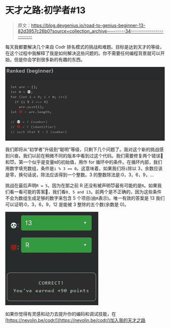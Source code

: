 # 天才之路:初学者#13

> 原文：<https://blog.devgenius.io/road-to-genius-beginner-13-82d3957c26b0?source=collection_archive---------34----------------------->

每天我都要解决几个来自 Codr 排名模式的挑战和难题。目标是达到天才的等级，在这个过程中我解释了我是如何解决这些问题的。你不需要任何编程背景就可以开始，但是你会学到很多新的有趣的东西。

![](img/9675a9333912da69b8400755836802b5.png)

我们即将从“初学者”升级到“聪明”等级，只剩下几个问题了。我对这个新的挑战感到兴奋。我们以前在稍微不同的版本中看到过这个代码。我们需要修复两个错误🐼和😈。第一个似乎是变量`N`的初始值，用作 for 循环中的条件。在循环内部，我们用数字填充数组，条件是`i % 3 == 0`。这意味着，如果我们将`i`除以 3，余数应该是零，换句话说，除法应该得到一个整数。3 的整数除法是:0，3，6，9，...

挑战在最后声明`R = 5`，因为在那之前 R 还没有被声明😈最有可能的是`R`。如果我们看一看可能的答案🐼，我们看`0, 5 and 13`。前两个是不正确的，因为这些条件不会为数组生成足够的数字来包含 5 个项目(由`R`表示)。唯一有效的答案是 13 我们可以证明:0，3，6，9，12 是能被 3 整除的五个数(余数是 0)。

![](img/b262e9efdb8880e71aa56367f92d9970.png)

如果你觉得有灵感和动力去提升你的编码和调试技能，在[https://nevolin.be/codr/](https://nevolin.be/codr/)加入我的天才之路